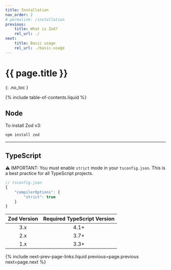 ```yaml
---
title: Installation
nav_order: 2
# permalink: /installation
previous:
    title: What is Zod?
    rel_url: ./
next:
    title: Basic usage
    rel_url: ./basic-usage
---
```


# {{ page.title }}
{: .no_toc }

{% include table-of-contents.liquid %}

## Node
To install Zod v3:

```sh
npm install zod
```

---

## TypeScript
⚠️ IMPORTANT: You must enable `strict` mode in your `tsconfig.json`. This is a best practice for all TypeScript projects.

```ts
// tsconfig.json
{
    "compilerOptions": {
        "strict": true
    }
}
```

| Zod Version | Required TypeScript Version |
| :--: | :--: |
| 3.x | 4.1+ |
| 2.x | 3.7+ |
| 1.x | 3.3+ |

{% include next-prev-page-links.liquid previous=page.previous next=page.next %}